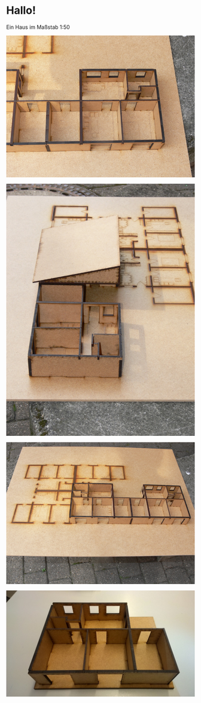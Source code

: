 # Hallo!

Ein Haus im Maßstab 1:50

![](https://raw.githubusercontent.com/inding/siam-hausmodell/master/detail-einzelhaus.JPG)

![](https://raw.githubusercontent.com/inding/siam-hausmodell/master/seite-mit-dach.JPG)

![](https://raw.githubusercontent.com/inding/siam-hausmodell/master/vollansicht.JPG)

![](https://raw.githubusercontent.com/inding/siam-hausmodell/master/preview.jpg)
